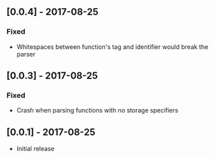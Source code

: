 ## [0.0.4] - 2017-08-25
### Fixed
- Whitespaces between function's tag and identifier would break the parser

## [0.0.3] - 2017-08-25
### Fixed
- Crash when parsing functions with no storage specifiers

## [0.0.1] - 2017-08-25
- Initial release